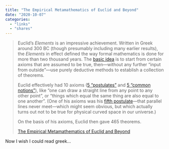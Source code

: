 ```yaml
---
title: "The Empirical Metamathematics of Euclid and Beyond"
date: "2020-10-07"
categories: 
  - "links"
  - "shares"
---
```


> Euclid’s _Elements_ is an impressive achievement. Written in Greek around 300 BC (though presumably including many earlier results), the _Elements_ in effect defined the way formal mathematics is done for more than two thousand years. The [basic idea](https://www.wolframscience.com/nks/notes-12-9--history-of-concept-of-mathematics/) is to start from certain axioms that are assumed to be true, then—without any further “input from outside”—use purely deductive methods to establish a collection of theorems.  
>   
> Euclid effectively had 10 axioms ([5 “postulates”](http://www.perseus.tufts.edu/hopper/text?doc=Euc.+1.Post.&fromdoc=Perseus%3Atext%3A1999.01.0086) and [5 “common notions”](http://www.perseus.tufts.edu/hopper/text?doc=Euc.+1.CN&fromdoc=Perseus%3Atext%3A1999.01.0086)), like “one can draw a straight line from any point to any other point”, or “things which equal the same thing are also equal to one another”. (One of his axioms was his [fifth postulate](http://www.perseus.tufts.edu/hopper/text?doc=Perseus%3Atext%3A1999.01.0086%3Abook%3D1%3Atype%3DPost%3Anumber%3D5)—that parallel lines never meet—which might seem obvious, but which actually turns out not to be true for physical curved space in our universe.)  
>   
> On the basis of his axioms, Euclid then gave 465 theorems.
> 
> [The Empirical Metamathematics of Euclid and Beyond](https://writings.stephenwolfram.com/2020/09/the-empirical-metamathematics-of-euclid-and-beyond/)

Now I wish I could read greek...
